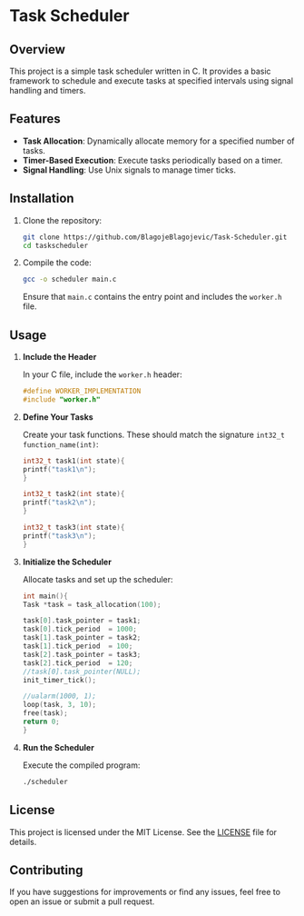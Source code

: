 # Task Scheduler

## Overview

This project is a simple task scheduler written in C. It provides a basic framework to schedule and execute tasks at specified intervals using signal handling and timers.

## Features

- **Task Allocation**: Dynamically allocate memory for a specified number of tasks.
- **Timer-Based Execution**: Execute tasks periodically based on a timer.
- **Signal Handling**: Use Unix signals to manage timer ticks.

## Installation

1. Clone the repository:

    ```bash
    git clone https://github.com/BlagojeBlagojevic/Task-Scheduler.git
    cd taskscheduler
    ```

2. Compile the code:

    ```bash
    gcc -o scheduler main.c
    ```

    Ensure that `main.c` contains the entry point and includes the `worker.h` file.

## Usage

1. **Include the Header**

    In your C file, include the `worker.h` header:

    ```c
    #define WORKER_IMPLEMENTATION
    #include "worker.h"
    ```

2. **Define Your Tasks**

    Create your task functions. These should match the signature `int32_t function_name(int)`:

    ```c
    int32_t task1(int state){
    printf("task1\n");
    }

    int32_t task2(int state){
    printf("task2\n");
    }

    int32_t task3(int state){
    printf("task3\n");
    }

    ```

3. **Initialize the Scheduler**

    Allocate tasks and set up the scheduler:

    ```c
    int main(){
    Task *task = task_allocation(100); 
    
    task[0].task_pointer = task1;
    task[0].tick_period  = 1000; 
    task[1].task_pointer = task2;
    task[1].tick_period  = 100;
    task[2].task_pointer = task3;
    task[2].tick_period  = 120;
    //task[0].task_pointer(NULL);
    init_timer_tick();
    
    //ualarm(1000, 1);   
    loop(task, 3, 10);
    free(task);
    return 0;
    }
    ```

4. **Run the Scheduler**

    Execute the compiled program:

    ```bash
    ./scheduler
    ```

## License

This project is licensed under the MIT License. See the [LICENSE](LICENSE) file for details.

## Contributing

If you have suggestions for improvements or find any issues, feel free to open an issue or submit a pull request.


